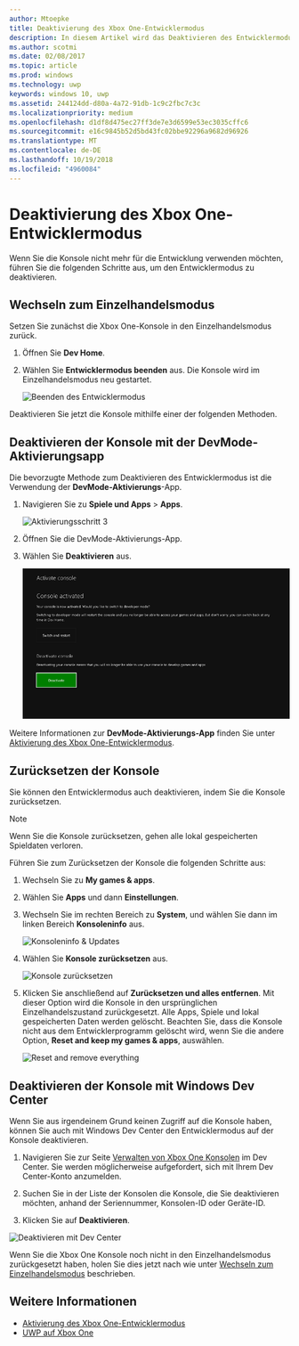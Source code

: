 ```yaml
---
author: Mtoepke
title: Deaktivierung des Xbox One-Entwicklermodus
description: In diesem Artikel wird das Deaktivieren des Entwicklermodus beschrieben.
ms.author: scotmi
ms.date: 02/08/2017
ms.topic: article
ms.prod: windows
ms.technology: uwp
keywords: windows 10, uwp
ms.assetid: 244124dd-d80a-4a72-91db-1c9c2fbc7c3c
ms.localizationpriority: medium
ms.openlocfilehash: d1df8d475ec27ff3de7e3d6599e53ec3035cffc6
ms.sourcegitcommit: e16c9845b52d5bd43fc02bbe92296a9682d96926
ms.translationtype: MT
ms.contentlocale: de-DE
ms.lasthandoff: 10/19/2018
ms.locfileid: "4960084"
---
```

# <a name="xbox-one-developer-mode-deactivation"></a>Deaktivierung des Xbox One-Entwicklermodus

Wenn Sie die Konsole nicht mehr für die Entwicklung verwenden möchten, führen Sie die folgenden Schritte aus, um den Entwicklermodus zu deaktivieren.

## <a name="switch-to-retail-mode"></a>Wechseln zum Einzelhandelsmodus

Setzen Sie zunächst die Xbox One-Konsole in den Einzelhandelsmodus zurück.

1. Öffnen Sie **Dev Home**.

2. Wählen Sie **Entwicklermodus beenden** aus.  Die Konsole wird im Einzelhandelsmodus neu gestartet.  

   ![Beenden des Entwicklermodus](images/devkit-deactivation-1.png)

Deaktivieren Sie jetzt die Konsole mithilfe einer der folgenden Methoden.

## <a name="deactivate-your-console-using-the-dev-mode-activation-app"></a>Deaktivieren der Konsole mit der DevMode-Aktivierungsapp

Die bevorzugte Methode zum Deaktivieren des Entwicklermodus ist die Verwendung der **DevMode-Aktivierungs**-App. 

1. Navigieren Sie zu **Spiele und Apps** > **Apps**.
  
   ![Aktivierungsschritt 3](images/devkit-deactivation-5.png)    
   
2.  Öffnen Sie die DevMode-Aktivierungs-App.

3.  Wählen Sie **Deaktivieren** aus.
  
    ![Deaktivieren der Konsole](images/deactivation-app.png)

Weitere Informationen zur **DevMode-Aktivierungs-App** finden Sie unter [Aktivierung des Xbox One-Entwicklermodus](devkit-activation.md). 

## <a name="reset-your-console"></a>Zurücksetzen der Konsole

Sie können den Entwicklermodus auch deaktivieren, indem Sie die Konsole zurücksetzen.  

> [!NOTE]
> Wenn Sie die Konsole zurücksetzen, gehen alle lokal gespeicherten Spieldaten verloren.

Führen Sie zum Zurücksetzen der Konsole die folgenden Schritte aus:

1.  Wechseln Sie zu **My games & apps**.

2.  Wählen Sie **Apps** und dann **Einstellungen**.

3.  Wechseln Sie im rechten Bereich zu **System**, und wählen Sie dann im linken Bereich **Konsoleninfo** aus.   
   
    ![Konsoleninfo & Updates](images/devkit-deactivation-2.png)  
    
4.  Wählen Sie **Konsole zurücksetzen** aus.
    
    ![Konsole zurücksetzen](images/devkit-deactivation-3.png)
    
5.  Klicken Sie anschließend auf **Zurücksetzen und alles entfernen**. Mit dieser Option wird die Konsole in den ursprünglichen Einzelhandelszustand zurückgesetzt.  Alle Apps, Spiele und lokal gespeicherten Daten werden gelöscht. Beachten Sie, dass die Konsole nicht aus dem Entwicklerprogramm gelöscht wird, wenn Sie die andere Option, **Reset and keep my games & apps**, auswählen.  
   
    ![Reset and remove everything](images/devkit-deactivation-4.png)

## <a name="deactivate-your-console-using-windows-dev-center"></a>Deaktivieren der Konsole mit Windows Dev Center

Wenn Sie aus irgendeinem Grund keinen Zugriff auf die Konsole haben, können Sie auch mit Windows Dev Center den Entwicklermodus auf der Konsole deaktivieren.

1. Navigieren Sie zur Seite [Verwalten von Xbox One Konsolen](https://partner.microsoft.com/xboxdevices) im Dev Center. Sie werden möglicherweise aufgefordert, sich mit Ihrem Dev Center-Konto anzumelden.

2. Suchen Sie in der Liste der Konsolen die Konsole, die Sie deaktivieren möchten, anhand der Seriennummer, Konsolen-ID oder Geräte-ID.  

3. Klicken Sie auf **Deaktivieren**.  
  
![Deaktivieren mit Dev Center](images/devkit-deactivation-6.png)

Wenn Sie die Xbox One Konsole noch nicht in den Einzelhandelsmodus zurückgesetzt haben, holen Sie dies jetzt nach wie unter [Wechseln zum Einzelhandelsmodus](#switch-to-retail-mode) beschrieben.

## <a name="see-also"></a>Weitere Informationen
- [Aktivierung des Xbox One-Entwicklermodus](devkit-activation.md)
- [UWP auf Xbox One](index.md)
